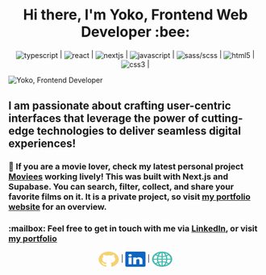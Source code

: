 <h1 align="center"> Hi there, I'm Yoko, Frontend Web Developer :bee:</h1>
<p align="center">
  <img align="center" src='https://github.com/yocosaka/yocosaka/blob/master/images/typeScript.svg' alt='typescript'  height="30" width="40"> |
  <img align="center" src='https://github.com/yocosaka/yocosaka/blob/master/images/react.svg' alt='react'  height="30" width="40"> |
  <img align="center" src='https://github.com/yocosaka/yocosaka/blob/master/images/nextjs.svg' alt='nextjs'  height="30" width="40"> |
  <img align="center" src='https://github.com/yocosaka/yocosaka/blob/master/images/js.svg' alt='javascript'  height="30" width="40"> |
  <!-- <img align="center" src='https://github.com/yocosaka/yocosaka/blob/master/images/node.svg' alt='nodejs'  height="30" width="40"> | -->
  <img align="center" src='https://github.com/yocosaka/yocosaka/blob/master/images/sass.svg' alt='sass/scss'  height="30" width="40"> |
  <!-- <img align="center" src='https://github.com/yocosaka/yocosaka/blob/master/images/rubyonrails.svg' alt='ruby on rails'  height="30" width="40"> | -->
  <img align="center" src='https://github.com/yocosaka/yocosaka/blob/master/images/html5.svg' alt='html5'  height="30" width="40"> |
  <img align="center" src='https://github.com/yocosaka/yocosaka/blob/master/images/css3.svg' alt='css3'  height="30" width="40"> |
  <!-- <img align="center" src='https://github.com/yocosaka/yocosaka/blob/master/images/rubyonrails.svg' alt='Ruby on Rails'  height="30" width="40"> | -->
  <!-- <img align="center" src='https://github.com/yocosaka/yocosaka/blob/master/images/ruby.svg' alt='Ruby'  height="30" width="40"> | -->
  <!-- <img align="center" src='https://github.com/yocosaka/yocosaka/blob/master/images/sql.svg' alt='SQL'  height="30" width="40"> -->
</p>
<img src="https://github.com/yocosaka/yocosaka/blob/master/images/image.jpg" alt="Yoko, Frontend Developer">

<h2>
I am passionate about crafting user-centric interfaces that leverage the power of cutting-edge technologies to deliver seamless digital experiences!
</h2>

<h3>
🎥 If you are a movie lover, check my latest personal project <a href="https://www.moviees.life/" target="_blank">Moviees</a> working lively! This was built with Next.js and Supabase. You can search, filter, collect, and share your favorite films on it. It is a private project, so visit <a href="https://www.yocosaka.tech/" target="_blank">my portfolio website</a> for an overview.
</h3>

<h3>
:mailbox: Feel free to get in touch with me via <a href="https://www.linkedin.com/in/yokosaka/" target="_blank">LinkedIn</a>, or visit <a href="https://www.yocosaka.tech/" target="_blank">my portfolio</a> 
</h3>

<p align="center">
<a href="https://github.com/yocosaka" target="blank"><img align="center" src='https://github.com/yocosaka/yocosaka/blob/master/images/github-n.svg' alt='github'  height="30" width="40"></a>  | <a href="https://www.linkedin.com/in/yokosaka/" target="blank"><img align="center" src="https://github.com/yocosaka/yocosaka/blob/master/images/linkedin.svg" alt="LinkedIn @yokosaka" height="30" width="40" /></a> | <a href="https://www.yocosaka.tech/" target="blank"><img align="center" src="https://github.com/yocosaka/yocosaka/blob/master/images/global.svg" alt="yoco Portflio" height="30" width="40" /></a>
</p>
